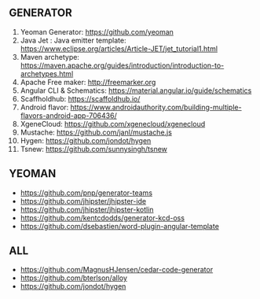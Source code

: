 <h2>GENERATOR</h2>
<ol>
<li>Yeoman Generator: <a href="https://github.com/yeoman">https://github.com/yeoman</a></li>
<li>Java Jet : Java emitter template: <a href="https://www.eclipse.org/articles/Article-JET/jet_tutorial1.html">https://www.eclipse.org/articles/Article-JET/jet_tutorial1.html</a></li>
<li>Maven archetype: <a href="https://maven.apache.org/guides/introduction/introduction-to-archetypes.html">https://maven.apache.org/guides/introduction/introduction-to-archetypes.html</a></li>
<li>Apache Free maker: <a href="http://freemarker.org">http://freemarker.org</a></li>
<li>Angular CLI &#x26; Schematics: <a href="https://material.angular.io/guide/schematics">https://material.angular.io/guide/schematics</a></li>
<li>Scaffholdhub: <a href="https://scaffoldhub.io/">https://scaffoldhub.io/</a></li>
<li>Android flavor: <a href="https://www.androidauthority.com/building-multiple-flavors-android-app-706436/">https://www.androidauthority.com/building-multiple-flavors-android-app-706436/</a></li>
<li>XgeneCloud: <a href="https://github.com/xgenecloud/xgenecloud">https://github.com/xgenecloud/xgenecloud</a></li>
<li>Mustache: <a href="https://github.com/janl/mustache.js">https://github.com/janl/mustache.js</a></li>
<li>Hygen: <a href="https://github.com/jondot/hygen">https://github.com/jondot/hygen</a></li>
<li>Tsnew: <a href="https://github.com/sunnysingh/tsnew">https://github.com/sunnysingh/tsnew</a></li>
</ol>
<h2>YEOMAN</h2>
<ul>
<li><a href="https://github.com/pnp/generator-teams">https://github.com/pnp/generator-teams</a></li>
<li><a href="https://github.com/jhipster/jhipster-ide">https://github.com/jhipster/jhipster-ide</a></li>
<li><a href="https://github.com/jhipster/jhipster-kotlin">https://github.com/jhipster/jhipster-kotlin</a></li>
<li><a href="https://github.com/kentcdodds/generator-kcd-oss">https://github.com/kentcdodds/generator-kcd-oss</a></li>
<li><a href="https://github.com/dsebastien/word-plugin-angular-template">https://github.com/dsebastien/word-plugin-angular-template</a></li>
</ul>
<h2>ALL</h2>
<ul>
<li><a href="https://github.com/MagnusHJensen/cedar-code-generator">https://github.com/MagnusHJensen/cedar-code-generator</a></li>
<li><a href="https://github.com/bterlson/alloy">https://github.com/bterlson/alloy</a></li>
<li><a href="https://github.com/jondot/hygen">https://github.com/jondot/hygen</a></li>
</ul>